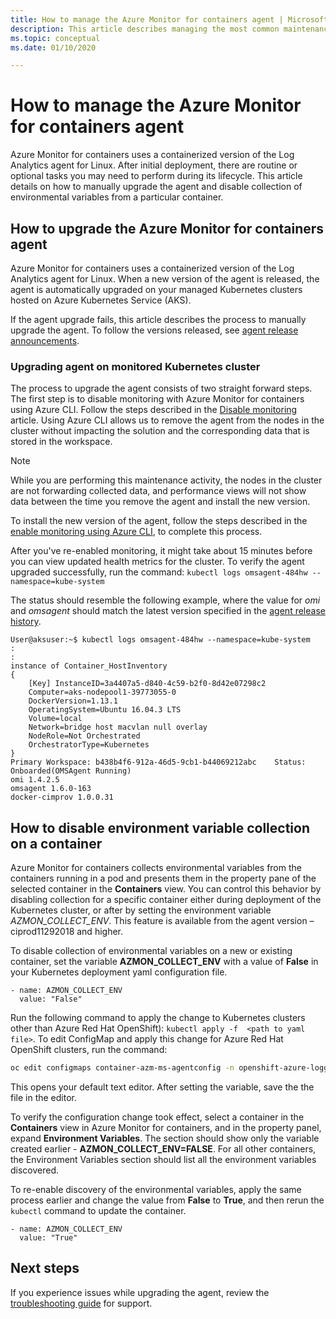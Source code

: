 ```yaml
---
title: How to manage the Azure Monitor for containers agent | Microsoft Docs
description: This article describes managing the most common maintenance tasks with the containerized Log Analytics agent used by Azure Monitor for containers.
ms.topic: conceptual
ms.date: 01/10/2020

---
```


# How to manage the Azure Monitor for containers agent

Azure Monitor for containers uses a containerized version of the Log Analytics agent for Linux. After initial deployment, there are routine or optional tasks you may need to perform during its lifecycle. This article details on how to manually upgrade the agent and disable collection of environmental variables from a particular container. 

## How to upgrade the Azure Monitor for containers agent

Azure Monitor for containers uses a containerized version of the Log Analytics agent for Linux. When a new version of the agent is released, the agent is automatically upgraded on your managed Kubernetes clusters hosted on Azure Kubernetes Service (AKS).  

If the agent upgrade fails, this article describes the process to manually upgrade the agent. To follow the versions released, see [agent release announcements](https://github.com/microsoft/docker-provider/tree/ci_feature_prod).   

### Upgrading agent on monitored Kubernetes cluster

The process to upgrade the agent consists of two straight forward steps. The first step is to disable monitoring with Azure Monitor for containers using Azure CLI.  Follow the steps described in the [Disable monitoring](container-insights-optout.md?#azure-cli) article. Using Azure CLI allows us to remove the agent from the nodes in the cluster without impacting the solution and the corresponding data that is stored in the workspace. 

>[!NOTE]
>While you are performing this maintenance activity, the nodes in the cluster are not forwarding collected data, and performance views will not show data between the time you remove the agent and install the new version. 
>

To install the new version of the agent, follow the steps described in the [enable monitoring using Azure CLI](container-insights-enable-new-cluster.md#enable-using-azure-cli), to complete this process.  

After you've re-enabled monitoring, it might take about 15 minutes before you can view  updated health metrics for the cluster. To verify the agent upgraded successfully, run the command: `kubectl logs omsagent-484hw --namespace=kube-system`

The status should resemble the following example, where the value for *omi* and *omsagent* should match the latest version specified in the [agent release history](https://github.com/microsoft/docker-provider/tree/ci_feature_prod).  

    User@aksuser:~$ kubectl logs omsagent-484hw --namespace=kube-system
	:
	:
	instance of Container_HostInventory
	{
	    [Key] InstanceID=3a4407a5-d840-4c59-b2f0-8d42e07298c2
	    Computer=aks-nodepool1-39773055-0
	    DockerVersion=1.13.1
	    OperatingSystem=Ubuntu 16.04.3 LTS
	    Volume=local
	    Network=bridge host macvlan null overlay
	    NodeRole=Not Orchestrated
	    OrchestratorType=Kubernetes
	}
	Primary Workspace: b438b4f6-912a-46d5-9cb1-b44069212abc    Status: Onboarded(OMSAgent Running)
	omi 1.4.2.5
	omsagent 1.6.0-163
	docker-cimprov 1.0.0.31

## How to disable environment variable collection on a container

Azure Monitor for containers collects environmental variables from the containers running in a pod and presents them in the property pane of the selected container in the **Containers** view. You can control this behavior by disabling collection for a specific container either during deployment of the Kubernetes cluster, or after by setting the environment variable *AZMON_COLLECT_ENV*. This feature is available from the agent version – ciprod11292018 and higher.  

To disable collection of environmental variables on a new or existing container, set the variable **AZMON_COLLECT_ENV** with a value of **False** in your Kubernetes deployment yaml configuration file. 

```  
- name: AZMON_COLLECT_ENV  
  value: "False"  
```  

Run the following command to apply the change to Kubernetes clusters other than Azure Red Hat OpenShift): `kubectl apply -f  <path to yaml file>`. To edit ConfigMap and apply this change for Azure Red Hat OpenShift clusters, run the command:

``` bash
oc edit configmaps container-azm-ms-agentconfig -n openshift-azure-logging
```

This opens your default text editor. After setting the variable, save the the file in the editor.

To verify the configuration change took effect, select a container in the **Containers** view in Azure Monitor for containers, and in the property panel, expand **Environment Variables**.  The section should show only the variable created earlier - **AZMON_COLLECT_ENV=FALSE**. For all other containers, the Environment Variables section should list all the environment variables discovered.

To re-enable discovery of the environmental variables, apply the same process earlier and change the value from **False** to **True**, and then rerun the `kubectl` command to update the container.  

```  
- name: AZMON_COLLECT_ENV  
  value: "True"  
```  

## Next steps

If you experience issues while upgrading the agent, review the [troubleshooting guide](container-insights-troubleshoot.md) for support.
